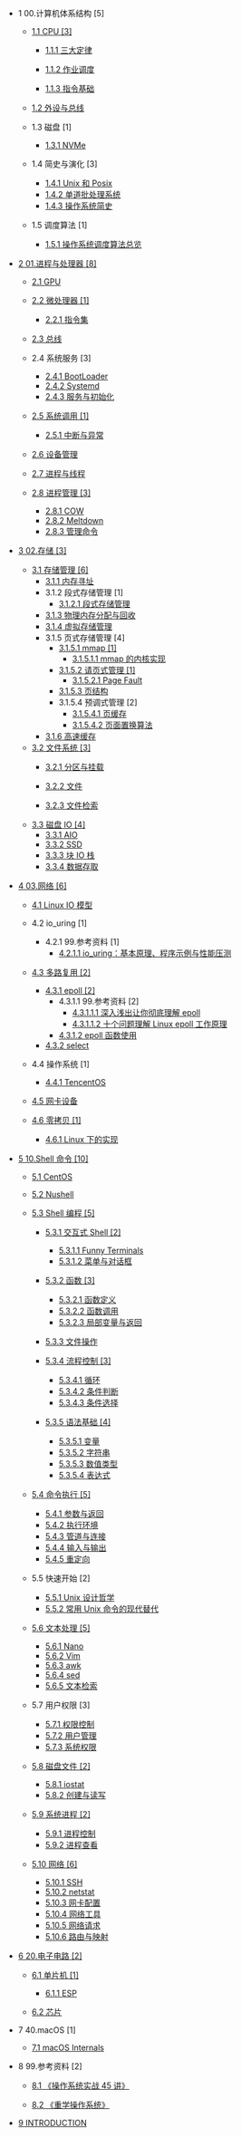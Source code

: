  - 1 00.计算机体系结构 [5]
    - [1.1 CPU [3]](/00.计算机体系结构/CPU/README.md)
      - [1.1.1 三大定律](/00.计算机体系结构/CPU/三大定律.md)
      - [1.1.2 作业调度](/00.计算机体系结构/CPU/作业调度/README.md)
        
      - [1.1.3 指令基础](/00.计算机体系结构/CPU/指令基础.md)
    - [1.2 外设与总线](/00.计算机体系结构/外设与总线/README.md)
      
    - 1.3 磁盘 [1]
      - [1.3.1 NVMe](/00.计算机体系结构/磁盘/NVMe/README.md)
        
    - 1.4 简史与演化 [3]
      - [1.4.1 Unix 和 Posix](/00.计算机体系结构/简史与演化/Unix%20和%20Posix.md)
      - [1.4.2 单道批处理系统](/00.计算机体系结构/简史与演化/单道批处理系统.md)
      - [1.4.3 操作系统简史](/00.计算机体系结构/简史与演化/操作系统简史.md)
    - 1.5 调度算法 [1]
      - [1.5.1 操作系统调度算法总览](/00.计算机体系结构/调度算法/操作系统调度算法总览.md)
  - [2 01.进程与处理器 [8]](/01.进程与处理器/README.md)
    - [2.1 GPU](/01.进程与处理器/GPU/README.md)
      
    - [2.2 微处理器 [1]](/01.进程与处理器/微处理器/README.md)
      - [2.2.1 指令集](/01.进程与处理器/微处理器/指令集.md)
    - [2.3 总线](/01.进程与处理器/总线/README.md)
      
    - 2.4 系统服务 [3]
      - [2.4.1 BootLoader](/01.进程与处理器/系统服务/BootLoader.md)
      - [2.4.2 Systemd](/01.进程与处理器/系统服务/Systemd.md)
      - [2.4.3 服务与初始化](/01.进程与处理器/系统服务/服务与初始化.md)
    - [2.5 系统调用 [1]](/01.进程与处理器/系统调用/README.md)
      - [2.5.1 中断与异常](/01.进程与处理器/系统调用/中断与异常.md)
    - [2.6 设备管理](/01.进程与处理器/设备管理/README.md)
      
    - [2.7 进程与线程](/01.进程与处理器/进程与线程/README.md)
      
    - [2.8 进程管理 [3]](/01.进程与处理器/进程管理/README.md)
      - [2.8.1 COW](/01.进程与处理器/进程管理/COW.md)
      - [2.8.2 Meltdown](/01.进程与处理器/进程管理/Meltdown.md)
      - [2.8.3 管理命令](/01.进程与处理器/进程管理/管理命令.md)
  - [3 02.存储 [3]](/02.存储/README.md)
    - [3.1 存储管理 [6]](/02.存储/存储管理/README.md)
      - [3.1.1 内存寻址](/02.存储/存储管理/内存寻址.md)
      - 3.1.2 段式存储管理 [1]
        - [3.1.2.1 段式存储管理](/02.存储/存储管理/段式存储管理/段式存储管理.md)
      - [3.1.3 物理内存分配与回收](/02.存储/存储管理/物理内存分配与回收.md)
      - [3.1.4 虚拟存储管理](/02.存储/存储管理/虚拟存储管理.md)
      - 3.1.5 页式存储管理 [4]
        - [3.1.5.1 mmap [1]](/02.存储/存储管理/页式存储管理/mmap/README.md)
          - [3.1.5.1.1 mmap 的内核实现](/02.存储/存储管理/页式存储管理/mmap/mmap%20的内核实现.md)
        - [3.1.5.2 请页式管理 [1]](/02.存储/存储管理/页式存储管理/请页式管理/README.md)
          - [3.1.5.2.1 Page Fault](/02.存储/存储管理/页式存储管理/请页式管理/Page%20Fault.md)
        - [3.1.5.3 页结构](/02.存储/存储管理/页式存储管理/页结构.md)
        - 3.1.5.4 预调式管理 [2]
          - [3.1.5.4.1 页缓存](/02.存储/存储管理/页式存储管理/预调式管理/页缓存.md)
          - [3.1.5.4.2 页面置换算法](/02.存储/存储管理/页式存储管理/预调式管理/页面置换算法.md)
      - [3.1.6 高速缓存](/02.存储/存储管理/高速缓存.md)
    - [3.2 文件系统 [3]](/02.存储/文件系统/README.md)
      - [3.2.1 分区与挂载](/02.存储/文件系统/分区与挂载.md)
      - [3.2.2 文件](/02.存储/文件系统/文件/README.md)
        
      - [3.2.3 文件检索](/02.存储/文件系统/文件检索.md)
    - [3.3 磁盘 IO [4]](/02.存储/磁盘%20IO/README.md)
      - [3.3.1 AIO](/02.存储/磁盘%20IO/AIO.md)
      - [3.3.2 SSD](/02.存储/磁盘%20IO/SSD.md)
      - [3.3.3 块 IO 栈](/02.存储/磁盘%20IO/块%20IO%20栈.md)
      - [3.3.4 数据存取](/02.存储/磁盘%20IO/数据存取.md)
  - [4 03.网络 [6]](/03.网络/README.md)
    - [4.1 Linux IO 模型](/03.网络/Linux%20IO%20模型/README.md)
      
    - 4.2 io_uring [1]
      - 4.2.1 99.参考资料 [1]
        - [4.2.1.1 io_uring：基本原理、程序示例与性能压测](/03.网络/io_uring/99.参考资料/io_uring：基本原理、程序示例与性能压测.md)
    - [4.3 多路复用 [2]](/03.网络/多路复用/README.md)
      - [4.3.1 epoll [2]](/03.网络/多路复用/epoll/README.md)
        - 4.3.1.1 99.参考资料 [2]
          - [4.3.1.1.1 深入浅出让你彻底理解 epoll](/03.网络/多路复用/epoll/99.参考资料/2020-深入浅出让你彻底理解%20epoll.md)
          - [4.3.1.1.2 十个问题理解 Linux epoll 工作原理](/03.网络/多路复用/epoll/99.参考资料/2021-十个问题理解%20Linux%20epoll%20工作原理.md)
        - [4.3.1.2 epoll 函数使用](/03.网络/多路复用/epoll/epoll%20函数使用.md)
      - [4.3.2 select](/03.网络/多路复用/select.md)
    - 4.4 操作系统 [1]
      - [4.4.1 TencentOS](/03.网络/操作系统/TencentOS.md)
    - [4.5 网卡设备](/03.网络/网卡设备/README.md)
      
    - [4.6 零拷贝 [1]](/03.网络/零拷贝/README.md)
      - [4.6.1 Linux 下的实现](/03.网络/零拷贝/Linux%20下的实现.md)
  - [5 10.Shell 命令 [10]](/10.Shell%20命令/README.md)
    - [5.1 CentOS](/10.Shell%20命令/CentOS/README.md)
      
    - [5.2 Nushell](/10.Shell%20命令/Nushell/README.md)
      
    - [5.3 Shell 编程 [5]](/10.Shell%20命令/Shell%20编程/README.md)
      - [5.3.1 交互式 Shell [2]](/10.Shell%20命令/Shell%20编程/交互式%20Shell/README.md)
        - [5.3.1.1 Funny Terminals](/10.Shell%20命令/Shell%20编程/交互式%20Shell/Funny%20Terminals.md)
        - [5.3.1.2 菜单与对话框](/10.Shell%20命令/Shell%20编程/交互式%20Shell/菜单与对话框.md)
      - [5.3.2 函数 [3]](/10.Shell%20命令/Shell%20编程/函数/README.md)
        - [5.3.2.1 函数定义](/10.Shell%20命令/Shell%20编程/函数/函数定义.md)
        - [5.3.2.2 函数调用](/10.Shell%20命令/Shell%20编程/函数/函数调用.md)
        - [5.3.2.3 局部变量与返回](/10.Shell%20命令/Shell%20编程/函数/局部变量与返回.md)
      - [5.3.3 文件操作](/10.Shell%20命令/Shell%20编程/文件操作/README.md)
        
      - [5.3.4 流程控制 [3]](/10.Shell%20命令/Shell%20编程/流程控制/README.md)
        - [5.3.4.1 循环](/10.Shell%20命令/Shell%20编程/流程控制/循环.md)
        - [5.3.4.2 条件判断](/10.Shell%20命令/Shell%20编程/流程控制/条件判断.md)
        - [5.3.4.3 条件选择](/10.Shell%20命令/Shell%20编程/流程控制/条件选择.md)
      - [5.3.5 语法基础 [4]](/10.Shell%20命令/Shell%20编程/语法基础/README.md)
        - [5.3.5.1 变量](/10.Shell%20命令/Shell%20编程/语法基础/变量.md)
        - [5.3.5.2 字符串](/10.Shell%20命令/Shell%20编程/语法基础/字符串.md)
        - [5.3.5.3 数值类型](/10.Shell%20命令/Shell%20编程/语法基础/数值类型.md)
        - [5.3.5.4 表达式](/10.Shell%20命令/Shell%20编程/语法基础/表达式.md)
    - [5.4 命令执行 [5]](/10.Shell%20命令/命令执行/README.md)
      - [5.4.1 参数与返回](/10.Shell%20命令/命令执行/参数与返回.md)
      - [5.4.2 执行环境](/10.Shell%20命令/命令执行/执行环境.md)
      - [5.4.3 管道与连接](/10.Shell%20命令/命令执行/管道与连接.md)
      - [5.4.4 输入与输出](/10.Shell%20命令/命令执行/输入与输出.md)
      - [5.4.5 重定向](/10.Shell%20命令/命令执行/重定向.md)
    - 5.5 快速开始 [2]
      - [5.5.1 Unix 设计哲学](/10.Shell%20命令/快速开始/Unix%20设计哲学.md)
      - [5.5.2 常用 Unix 命令的现代替代](/10.Shell%20命令/快速开始/常用%20Unix%20命令的现代替代.md)
    - [5.6 文本处理 [5]](/10.Shell%20命令/文本处理/README.md)
      - [5.6.1 Nano](/10.Shell%20命令/文本处理/Nano.md)
      - [5.6.2 Vim](/10.Shell%20命令/文本处理/Vim.md)
      - [5.6.3 awk](/10.Shell%20命令/文本处理/awk.md)
      - [5.6.4 sed](/10.Shell%20命令/文本处理/sed.md)
      - [5.6.5 文本检索](/10.Shell%20命令/文本处理/文本检索.md)
    - 5.7 用户权限 [3]
      - [5.7.1 权限控制](/10.Shell%20命令/用户权限/权限控制.md)
      - [5.7.2 用户管理](/10.Shell%20命令/用户权限/用户管理.md)
      - [5.7.3 系统权限](/10.Shell%20命令/用户权限/系统权限.md)
    - [5.8 磁盘文件 [2]](/10.Shell%20命令/磁盘文件/README.md)
      - [5.8.1 iostat](/10.Shell%20命令/磁盘文件/iostat.md)
      - [5.8.2 创建与读写](/10.Shell%20命令/磁盘文件/创建与读写.md)
    - [5.9 系统进程 [2]](/10.Shell%20命令/系统进程/README.md)
      - [5.9.1 进程控制](/10.Shell%20命令/系统进程/进程控制.md)
      - [5.9.2 进程查看](/10.Shell%20命令/系统进程/进程查看.md)
    - [5.10 网络 [6]](/10.Shell%20命令/网络/README.md)
      - [5.10.1 SSH](/10.Shell%20命令/网络/SSH.md)
      - [5.10.2 netstat](/10.Shell%20命令/网络/netstat.md)
      - [5.10.3 网卡配置](/10.Shell%20命令/网络/网卡配置.md)
      - [5.10.4 网络工具](/10.Shell%20命令/网络/网络工具.md)
      - [5.10.5 网络请求](/10.Shell%20命令/网络/网络请求.md)
      - [5.10.6 路由与映射](/10.Shell%20命令/网络/路由与映射.md)
  - [6 20.电子电路 [2]](/20.电子电路/README.md)
    - [6.1 单片机 [1]](/20.电子电路/单片机/README.md)
      - [6.1.1 ESP](/20.电子电路/单片机/ESP/README.md)
        
    - [6.2 芯片](/20.电子电路/芯片/README.md)
      
  - 7 40.macOS [1]
    - [7.1 macOS Internals](/40.macOS/2023-macOS%20Internals.md)
  - 8 99.参考资料 [2]
    - [8.1 《操作系统实战 45 讲》](/99.参考资料/2021-《操作系统实战%2045%20讲》/README.md)
      
    - [8.2 《重学操作系统》](/99.参考资料/2021-《重学操作系统》/README.md)
      
  - [9 INTRODUCTION](/INTRODUCTION.md)